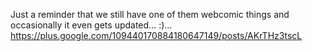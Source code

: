 Just a reminder that we still have one of them webcomic things and occasionally it even gets updated... :)… https://plus.google.com/109440170884180647149/posts/AKrTHz3tscL